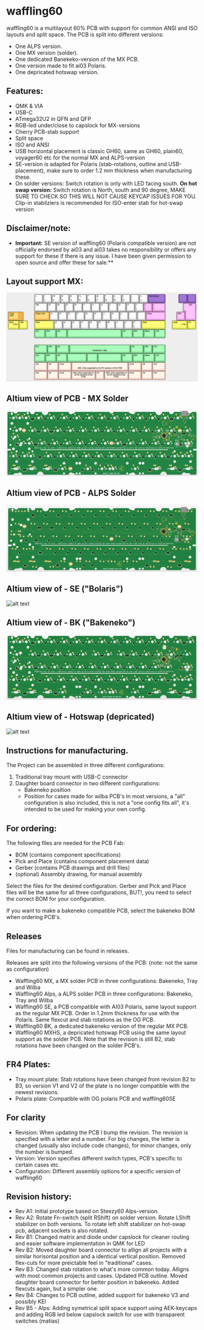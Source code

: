 # waffling60

waffling60 is a multilayout 60% PCB with support for common ANSI and ISO layouts and split space. The PCB is split into different versions:
- One ALPS version.
- One MX version (solder).
- One dedicated Banekeko-version of the MX PCB.
- One version made to fit ai03 Polaris.
- One depricated hotswap version.

## Features:
- QMK & VIA
- USB-C
- ATmega32U2 in QFN and QFP
- RGB-led under/close to capslock for MX-versions
- Cherry PCB-stab support
- Split space
- ISO and ANSI
- USB horizontal placement is classic GH60, same as GH60, plain60, voyager60 etc for the normal MX and ALPS-version
- SE-version is adapted for Polaris (stab-rotations, outline and USB-placement), make sure to order 1.2 mm thickness when manufacturing these. 
- On solder versions: Switch rotation is only with LED facing south. **On hot swap version:** Switch rotation is North, south and 90 degree, MAKE SURE TO CHECK SO THIS WILL NOT CAUSE KEYCAP ISSUES FOR YOU. Clip-in stabilziers is recommended for ISO-enter stab for hot-swap version

## **Disclaimer/note:**
- **Important:** SE version of waffling60 (Polaris compatible version) are not officially endorsed by ai03 and ai03 takes no responsibility or offers any support for these if there is any issue. I have been given permission to open source and offer these for sale.**

## Layout support MX: 
![alt text](./readme-images/layout_support.jpg "Layout support")

## Altium view of PCB - MX Solder
![alt text](./readme-images/waffling60-MX_Rev_B4_Tray.jpg "PCB View - Rev A")

## Altium view of PCB - ALPS Solder
![alt text](./readme-images/waffling60-ALPS_Rev_B5_Tray.jpg "PCB View - Rev A")

## Altium view of - SE ("Bolaris")
![alt text](./readme-images/waffling60-SE_Rev_B2.jpg "PCB View - Rev A")

## Altium view of - BK ("Bakeneko")
![alt text](./readme-images/waffling60-BK_Rev_B4.jpg "PCB View - Rev A")

## Altium view of - Hotswap (depricated)
![alt text](./readme-images/waffling60-MXHS_Rev_B2.jpg "PCB View - Rev A")

## Instructions for manufacturing.

The Project can be assembled in three different configurations:
1. Traditional tray mount with USB-C connector
2. Daughter board connector in two different configurations:
	- Bakeneko position
	- Position for cases made for wilba PCB's
In most versions, a "all" configuration is also included, this is not a "one config fits all", it's intended to be used for making your own config.

## For ordering:
The following files are needed for the PCB Fab:
- BOM (contains component specifications)
- Pick and Place (contains component placement data)
- Gerber (contains PCB drawings and drill files)
- (optional) Assembly drawing, for manual assembly

Select the files for the desired configuration. Gerber and Pick and Place files will be the same for all three configurations, BUT!, you need to select the correct BOM for your configuration.

If you want to make a bakeneko compatible PCB, select the bakeneko BOM when ordering PCB's.

## Releases
Files for manufacturing can be found in releases.

Releases are split into the following versions of the PCB: (note: not the same as configuration)
- Waffling60 MX, a MX solder PCB in three configurations: Bakeneko, Tray and Wilba
- Waffling60 Alps, a ALPS solder PCB in three configurations: Bakeneko, Tray and Wilba
- Waffling60 SE, a PCB compatible with AI03 Polaris, same layout support as the regular MX PCB. Order in 1.2mm thickness for use with the Polaris. Same flexcut and stab rotations as the OG PCB.
- Waffling60 BK, a dedicated bakeneko version of the regular MX PCB.
- Waffling60 MXHS, a depricated hotswap PCB using the same layout support as the solder PCB. Note that the revision is still B2, stab rotations have been changed on the solder PCB's.

## FR4 Plates:
- Tray mount plate: Stab rotations have been changed from revision B2 to B3, so version V1 and V2 of the plate is no longer compatible with the newest revisions.
- Polaris plate: Compatible with OG polaris PCB and waffling60SE

## For clarity
- Revision: When updating the PCB I bump the revision. The revision is specified with a letter and a number. For big changes, the letter is changed (usually also include code changes), for minor changes, only the number is bumped.
- Version: Version specifies different switch types, PCB's specific to certain cases etc.
- Configuration: Different assembly options for a specific version of waffling60 

## Revision history:
- Rev A1: Initial prototype based on Steezy60 Alps-version.
- Rev A2: Rotate Fn-switch (split RShift) on solder version. Rotate LShift stabilizer on both versions. To rotate left shift stabilizer on hot-swap pcb, adjacent sockets is also rotated.
- Rev B1: Changed matrix and diode under capslock for cleaner routing and easier software implementation in QMK for LED
- Rev B2: Moved daughter board connector to allign all projects with a similar horisontal position and a identical vertical position. Removed flex-cuts for more preictable feel in "traditional" cases.
- Rev B3: Changed stab rotation to what's more common today. Alligns with most common projects and cases. Updated PCB outline. Moved daughter board connector for better position in bakeneko. Added flexcuts again, but a simpler one.
- Rev B4: Changes to PCB outline, added support for bakeneko V3 and possibly KEI
- Rev B5 - Alps: Adding symetrical split space support using AEK-keycaps and adding RGB led below capslock switch for use with transparent switches (matias)

